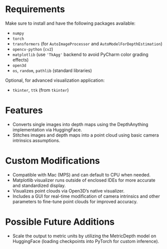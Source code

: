 # Requirements

Make sure to install and have the following packages available:

- `numpy`
- `torch`
- `transformers` (for `AutoImageProcessor` and `AutoModelForDepthEstimation`)
- `opencv-python` (`cv2`)
- `matplotlib` (use `'TkAgg'` backend to avoid PyCharm color grading effects)
- `open3d`
- `os`, `random`, `pathlib` (standard libraries)

Optional, for advanced visualization application:
- `tkinter`, `ttk` (from `tkinter`)

# Features

- Converts single images into depth maps using the DepthAnything implementation via HuggingFace.
- Stitches images and depth maps into a point cloud using basic camera intrinsics assumptions.


# Custom Modifications

- Compatible with Mac (MPS) and can default to CPU when needed.
- Matplotlib visualizer runs outside of enclosed IDEs for more accurate and standardized display.
- Visualizes point clouds via Open3D’s native visualizer.
- Includes a GUI for real-time modification of camera intrinsics and other parameters to fine-tune point clouds for improved accuracy.


# Possible Future Additions

- Scale the output to metric units by utilizing the MetricDepth model on HuggingFace (loading checkpoints into PyTorch for custom inference).
